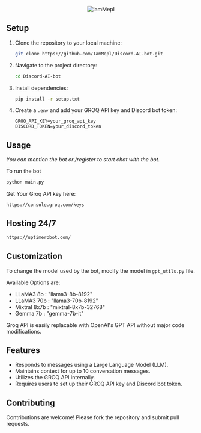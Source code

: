 <p align="center">
  <img src="https://raw.githubusercontent.com/IamMepl/IamMepl/refs/heads/main/standard%20(1).gif" alt="IamMepl" />
</p>

## Setup

1. Clone the repository to your local machine:

   ```bash
   git clone https://github.com/IamMepl/Discord-AI-bot.git
   ```

2. Navigate to the project directory:

    ```bash
    cd Discord-AI-bot
    ```

3. Install dependencies:

   ```bash
   pip install -r setup.txt
   ```

4. Create a `.env` and add your GROQ API key and Discord bot token:

   ```
   GROQ_API_KEY=your_groq_api_key
   DISCORD_TOKEN=your_discord_token
   ```
## Usage

*You can mention the bot or /register to start chat with the bot.*

To run the bot

   ```bash
   python main.py
   ```

Get Your Groq API key here:

```bash
https://console.groq.com/keys
```
## Hosting 24/7

```bash
https://uptimerobot.com/
```

## Customization

To change the model used by the bot, modify the model in `gpt_utils.py` file.

Available Options are:
- LLaMA3 8b    : "llama3-8b-8192"
- LLaMA3 70b   : "llama3-70b-8192"
- Mixtral 8x7b : "mixtral-8x7b-32768"
- Gemma 7b     : "gemma-7b-it"

Groq API is easily replacable with OpenAI's GPT API without major code modifications.

## Features

- Responds to messages using a Large Language Model (LLM).
- Maintains context for up to 10 conversation messages.
- Utilizes the GROQ API internally.
- Requires users to set up their GROQ API key and Discord bot token.

## Contributing

Contributions are welcome! Please fork the repository and submit pull requests.
